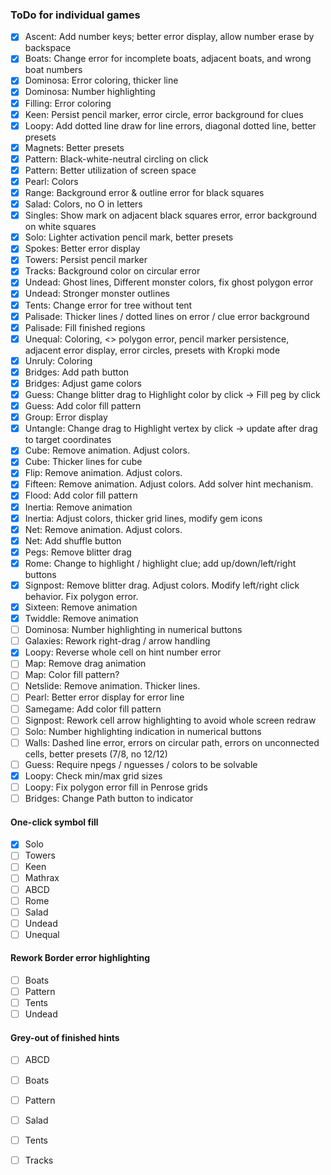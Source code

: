 ### ToDo for individual games

- [X] Ascent: Add number keys; better error display, allow number erase by backspace
- [X] Boats: Change error for incomplete boats, adjacent boats, and wrong boat numbers
- [X] Dominosa: Error coloring, thicker line
- [X] Dominosa: Number highlighting 
- [X] Filling: Error coloring
- [X] Keen: Persist pencil marker, error circle, error background for clues
- [X] Loopy: Add dotted line draw for line errors, diagonal dotted line, better presets
- [X] Magnets: Better presets
- [X] Pattern: Black-white-neutral circling on click
- [X] Pattern: Better utilization of screen space
- [X] Pearl: Colors
- [X] Range: Background error & outline error for black squares
- [X] Salad: Colors, no O in letters
- [X] Singles: Show mark on adjacent black squares error, error background on white squares
- [X] Solo: Lighter activation pencil mark, better presets
- [X] Spokes: Better error display
- [X] Towers: Persist pencil marker
- [X] Tracks: Background color on circular error
- [X] Undead: Ghost lines, Different monster colors, fix ghost polygon error
- [X] Undead: Stronger monster outlines
- [X] Tents: Change error for tree without tent
- [X] Palisade: Thicker lines / dotted lines on error / clue error background
- [X] Palisade: Fill finished regions
- [X] Unequal: Coloring, <> polygon error, pencil marker persistence, adjacent error display, error circles, presets with Kropki mode
- [X] Unruly: Coloring
- [X] Bridges: Add path button
- [X] Bridges: Adjust game colors
- [X] Guess: Change blitter drag to Highlight color by click -> Fill peg by click
- [X] Guess: Add color fill pattern
- [X] Group: Error display
- [X] Untangle: Change drag to Highlight vertex by click -> update after drag to target coordinates
- [X] Cube: Remove animation. Adjust colors.
- [X] Cube: Thicker lines for cube
- [X] Flip: Remove animation. Adjust colors.
- [X] Fifteen: Remove animation. Adjust colors. Add solver hint mechanism.
- [X] Flood: Add color fill pattern
- [X] Inertia: Remove animation
- [X] Inertia: Adjust colors, thicker grid lines, modify gem icons
- [X] Net: Remove animation. Adjust colors.
- [X] Net: Add shuffle button
- [X] Pegs: Remove blitter drag
- [X] Rome: Change to highlight / highlight clue; add up/down/left/right buttons
- [X] Signpost: Remove blitter drag. Adjust colors. Modify left/right click behavior. Fix polygon error.
- [X] Sixteen: Remove animation
- [X] Twiddle: Remove animation
- [ ] Dominosa: Number highlighting in numerical buttons
- [ ] Galaxies: Rework right-drag / arrow handling
- [X] Loopy: Reverse whole cell on hint number error
- [ ] Map: Remove drag animation
- [ ] Map: Color fill pattern?
- [ ] Netslide: Remove animation. Thicker lines.
- [ ] Pearl: Better error display for error line
- [ ] Samegame: Add color fill pattern
- [ ] Signpost: Rework cell arrow highlighting to avoid whole screen redraw
- [ ] Solo: Number highlighting indication in numerical buttons
- [ ] Walls: Dashed line error, errors on circular path, errors on unconnected cells, better presets (7/8, no 12/12)
- [ ] Guess: Require npegs / nguesses / colors to be solvable
- [X] Loopy: Check min/max grid sizes
- [ ] Loopy: Fix polygon error fill in Penrose grids
- [ ] Bridges: Change Path button to indicator

#### One-click symbol fill

- [X] Solo
- [ ] Towers
- [ ] Keen
- [ ] Mathrax
- [ ] ABCD
- [ ] Rome
- [ ] Salad
- [ ] Undead
- [ ] Unequal

#### Rework Border error highlighting

- [ ] Boats
- [ ] Pattern
- [ ] Tents
- [ ] Undead

#### Grey-out of finished hints

- [ ] ABCD
- [ ] Boats
- [ ] Pattern
- [ ] Salad
- [ ] Tents
- [ ] Tracks

